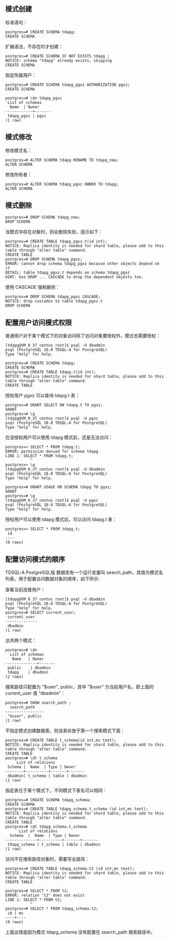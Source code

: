 
## 模式创建
标准语句：
```
postgres=# CREATE SCHEMA tdapg;
CREATE SCHEMA
```

扩展语法，不存在时才创建：
```
postgres=# CREATE SCHEMA IF NOT EXISTS tdapg ;  
NOTICE: schema "tdapg" already exists, skipping
CREATE SCHEMA
```

指定所属用户：
```
postgres=# CREATE SCHEMA tdapg_pgxz AUTHORIZATION pgxz;
CREATE SCHEMA

postgres=# \dn tdapg_pgxz
 List of schemas
  Name  | Owner 
------------+-------
 tdapg_pgxz | pgxz
(1 row)
```

## 模式修改
修改模式名：
```
postgres=# ALTER SCHEMA tdapg RENAME TO tdapg_new;
ALTER SCHEMA
```

修改所有者：
```
postgres=# ALTER SCHEMA tdapg_pgxz OWNER TO tdapg;
ALTER SCHEMA
```

## 模式删除
```
postgres=# DROP SCHEMA tdapg_new;
DROP SCHEMA
```

当模式中存在对象时，则会删除失败，提示如下：
```
postgres=# CREATE TABLE tdapg_pgxz.t(id int);
NOTICE: Replica identity is needed for shard table, please add to this table through "alter table" command.
CREATE TABLE
postgres=# DROP SCHEMA tdapg_pgxz;
ERROR: cannot drop schema tdapg_pgxz because other objects depend on it
DETAIL: table tdapg_pgxz.t depends on schema tdapg_pgxz
HINT: Use DROP ... CASCADE to drop the dependent objects too.
```

使用 CASCADE 强制删除：
```
postgres=# DROP SCHEMA tdapg_pgxz CASCADE;
NOTICE: drop cascades to table tdapg_pgxz.t
DROP SCHEMA
```

## 配置用户访问模式权限
普通用户对于某个模式下的对象访问除了访问对象要授权外，模式也需要授权：
```
[tdapg@VM_0_37_centos root]$ psql -U dbadmin
psql (PostgreSQL 10.0 TDSQL-A for PostgreSQL)
Type "help" for help.

postgres=# CREATE SCHEMA tdapg;
CREATE SCHEMA
postgres=# CREATE TABLE tdapg.t(id int);
NOTICE: Replica identity is needed for shard table, please add to this table through "alter table" command.
CREATE TABLE
```

授权用户 pgxz 可以查询 tdapg.t 表：
```
postgres=# GRANT SELECT ON tdapg.t TO pgxz;
GRANT
postgres=# \q
[tdapg@VM_0_37_centos root]$ psql -U pgxz
psql (PostgreSQL 10.0 TDSQL-A for PostgreSQL)
Type "help" for help.
```

在没授权用户可以使用 tdapg 模式前，还是无法访问：
```
postgres=> SELECT * FROM tdapg.t;
ERROR: permission denied for schema tdapg
LINE 1: SELECT * FROM tdapg.t;
           ^
postgres=> \q
[tdapg@VM_0_37_centos root]$ psql -U dbadmin
psql (PostgreSQL 10.0 TDSQL-A for PostgreSQL)
Type "help" for help.

postgres=# GRANT USAGE ON SCHEMA tdapg TO pgxz;
GRANT
postgres=# \q
[tdapg@VM_0_37_centos root]$ psql -U pgxz
psql (PostgreSQL 10.0 TDSQL-A for PostgreSQL)
Type "help" for help.
```

授权用户可以使用 tdapg 模式后，可以访问 tdapg.t 表：
```
postgres=> SELECT * FROM tdapg.t;
 id 
----
(0 rows)
```

## 配置访问模式的顺序
TDSQL-A PostgreSQL版 数据库有一个运行变量叫 search_path，其值为模式名列表，用于配置访问数据对象的顺序，如下所示:

查看当前连接用户：
```
[tdapg@VM_0_37_centos root]$ psql -U dbadmin
psql (PostgreSQL 10.0 TDSQL-A for PostgreSQL)
Type "help" for help.
postgres=# SELECT current_user;
 current_user 
--------------
 dbadmin
(1 row)
```

总共两个模式：
```
postgres=# \dn
  List of schemas
   Name   | Owner 
--------------+-------
 public    | dbadmin
 tdapg    | dbadmin
(2 rows)
```

搜索路径只配置为 "$user", public，其中 "$user" 为当前用户名，即上面的 current_user 值 “dbadmin”：
```
postgres=# SHOW search_path ;
  search_path 
-----------------
 "$user", public
(1 row)
```

不指定模式创建数据表，则该表存放于第一个搜索模式下面：
```
postgres=# CREATE TABLE t_schema(id int,mc text);
NOTICE: Replica identity is needed for shard table, please add to this table through "alter table" command.
CREATE TABLE
postgres=# \dt t_schema
     List of relations
 Schema |  Name  | Type | Owner 
--------+----------+-------+-------
 dbadmin| t_schema | table | dbadmin
(1 row)
```

指定表位于某个模式下，不同模式下表名可以相同：
```
postgres=# CREATE SCHEMA tdapg_schema;
CREATE SCHEMA
postgres=# CREATE TABLE tdapg_schema.t_schema (id int,mc text);
NOTICE: Replica identity is needed for shard table, please add to this table through "alter table" command.
CREATE TABLE
postgres=# \dt tdapg_schema.t_schema
      List of relations
  Schema  |  Name  | Type | Owner 
--------------+----------+-------+-------
 tdapg_schema | t_schema | table | dbadmin
(1 row)
```

访问不在搜索路径对象时，需要写全路径：
```
postgres=# CREATE TABLE tdapg_schema.t2 (id int,mc text);
NOTICE: Replica identity is needed for shard table, please add to this table through "alter table" command.
CREATE TABLE

postgres=# SELECT * FROM t2;
ERROR: relation "t2" does not exist
LINE 1: SELECT * FROM t2;
           ^
postgres=# SELECT * FROM tdapg_schema.t2;
 id | mc 
----+----
(0 rows)
```
上面出错是因为模式 tdapg_schema 没有配置在 search_path 搜索路径中。
